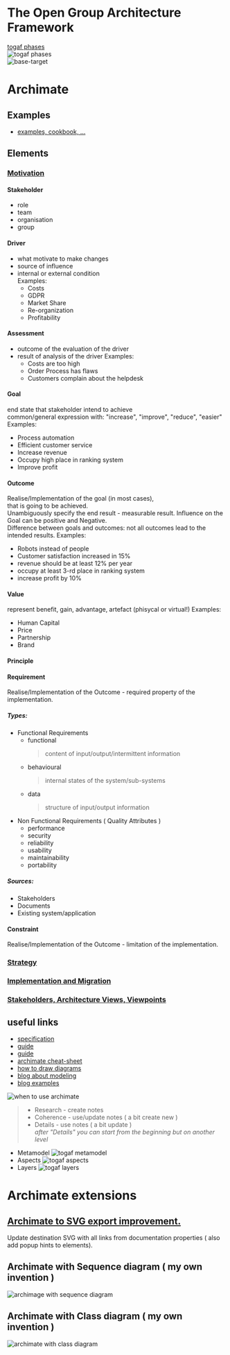 # The Open Group Architecture Framework

[togaf phases](https://pubs.opengroup.org/togaf-standard/adm/chap03.html)    
![togaf phases](https://pubs.opengroup.org/togaf-standard/adm/Figures/a_vis.png)  
![base-target](https://i.postimg.cc/SxzC9f9z/togaf-base-target.png)  

# Archimate
## Examples
* [examples, cookbook, ... ](https://www.hosiaisluoma.fi/blog/category/archimate/)
## Elements

### [Motivation](https://pubs.opengroup.org/architecture/archimate32-doc/ch-Motivation-Elements.html)

#### **Stakeholder**  
* role
* team
* organisation
* group

#### **Driver**
* what motivate to make changes  
* source of influence
* internal or external condition   
Examples:
  * Costs
  * GDPR
  * Market Share
  * Re-organization 
  * Profitability

#### **Assessment**
* outcome of the evaluation of the driver  
* result of analysis of the driver
Examples:
  * Costs are too high
  * Order Process has flaws
  * Customers complain about the helpdesk

#### **Goal**  
end state that stakeholder intend to achieve  
common/general expression with: "increase", "improve", "reduce", "easier"
Examples:
  * Process automation
  * Efficient customer service
  * Increase revenue
  * Occupy high place in ranking system
  * Improve profit

#### **Outcome**  
Realise/Implementation of the goal (in most cases),  
that is going to be achieved.  
Unambiguously specify the end result - measurable result.
Influence on the Goal can be positive and Negative.  
Difference between goals and outcomes: not all outcomes lead to the intended results.
Examples:
  * Robots instead of people 
  * Customer satisfaction increased in 15%
  * revenue should be at least 12% per year
  * occupy at least 3-rd place in ranking system
  * increase profit by 10%  

#### **Value**
represent benefit, gain, advantage, artefact (phisycal or virtual!)
Examples:
  * Human Capital
  * Price
  * Partnership
  * Brand

#### **Principle**

#### **Requirement**  
Realise/Implementation of the Outcome - required property of the implementation.
##### Types:
* Functional Requirements
  * functional
    > content of input/output/intermittent information
  * behavioural
    > internal states of the system/sub-systems
  * data
    > structure of input/output information
* Non Functional Requirements ( Quality Attributes )
  * performance
  * security
  * reliability
  * usability
  * maintainability
  * portability
##### Sources:
* Stakeholders
* Documents
* Existing system/application 

#### **Constraint**
  Realise/Implementation of the Outcome - limitation of the implementation.

### [Strategy](https://pubs.opengroup.org/architecture/archimate32-doc/ch-Strategy-Layer.html)

### [Implementation and Migration](https://pubs.opengroup.org/architecture/archimate32-doc/ch-Implementation-and-Migration-Layer.html)

### [Stakeholders, Architecture Views, Viewpoints](https://pubs.opengroup.org/architecture/archimate32-doc/ch-Stakeholders-Architecture-Views-and-Viewpoints.html)

## useful links
* [specification](https://pubs.opengroup.org/architecture/archimate3-doc/)
* [guide](https://www.visual-paradigm.com/guide/archimate/full-archimate-viewpoints-guide/)
* [guide](https://archimate-community.pages.opengroup.org/workgroups/archimate-101/)
* [archimate cheat-sheet](https://gbruneau.github.io/ArchiMate/)
* [how to draw diagrams](https://www.visual-paradigm.com/support/documents/vpuserguide/4455/4409/86421_howtodrawarc.html)
* [blog about modeling](http://renewableplus.blogspot.com/2017/03/modeling-applications-technology-in.html)
* [blog examples](https://www.hosiaisluoma.fi/blog/archimate-examples/)

![when to use archimate](https://archimate-community.pages.opengroup.org/workgroups/archimate-101/part_1/images/why_6.png)
> * Research  -     create notes   
> * Coherence - use/update notes ( a bit create new ) 
> * Details   -        use notes ( a bit update )  
> *after "Details" you can start from the beginning but on another level*
* Metamodel
![togaf metamodel]( https://i.ibb.co/Z1QLbsp/archimate-metamodel.png)    
* Aspects
![togaf aspects]( https://i.ibb.co/42qsSws/archimate-meta-relations.png)    
* Layers
![togaf layers]( https://i.ibb.co/x1C2rhH/archimate-layers.png)    

# Archimate extensions 
## [Archimate to SVG export improvement.](https://github.com/cherkavi/python-utilities/tree/master/xml-archimate2svg)
Update destination SVG with all links from documentation properties ( also add popup hints to elements).

## Archimate with Sequence diagram ( my own invention )
![archimage with sequence diagram](https://i.ibb.co/W5shXP9/archimate-sequence-diagram.png)

## Archimate with Class diagram  ( my own invention )
![archimate with class diagram](https://i.ibb.co/rwH798t/archimate-with-class-diagrams.png)
